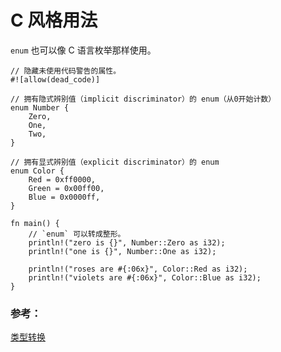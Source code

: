 # C 风格用法

`enum` 也可以像 C 语言枚举那样使用。

```rust,editable
// 隐藏未使用代码警告的属性。
#![allow(dead_code)]

// 拥有隐式辨别值（implicit discriminator）的 enum（从0开始计数）
enum Number {
    Zero,
    One,
    Two,
}

// 拥有显式辨别值（explicit discriminator）的 enum
enum Color {
    Red = 0xff0000,
    Green = 0x00ff00,
    Blue = 0x0000ff,
}

fn main() {
    // `enum` 可以转成整形。
    println!("zero is {}", Number::Zero as i32);
    println!("one is {}", Number::One as i32);

    println!("roses are #{:06x}", Color::Red as i32);
    println!("violets are #{:06x}", Color::Blue as i32);
}
```

### 参考：

[类型转换][cast]

[cast]: ./cast.html
